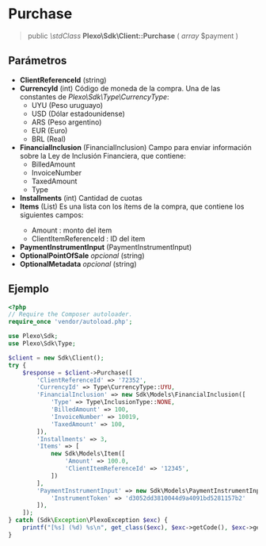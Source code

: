 # Purchase

> public *\\stdClass* **Plexo\\Sdk\\Client::Purchase** ( *array* $payment )

## Parámetros

  * **ClientReferenceId** (string)
  * **CurrencyId** (int) Código de moneda de la compra. Una de las constantes de *Plexo\\Sdk\\Type\\CurrencyType*:
    * UYU (Peso uruguayo)
    * USD (Dólar estadounidense)
    * ARS (Peso argentino)
    * EUR (Euro)
    * BRL (Real)
  * **FinancialInclusion** (FinancialInclusion) Campo para enviar información sobre la Ley de Inclusión Financiera, que contiene:
    * BilledAmount
    * InvoiceNumber
    * TaxedAmount
    * Type
  * **Installments** (int) Cantidad de cuotas
  * **Items** (List<Item>) Es una lista con los ítems de la compra, que contiene los siguientes campos:
    * Amount : monto del item
    * ClientItemReferenceId : ID del item
  * **PaymentInstrumentInput** (PaymentInstrumentInput)
  * **OptionalPointOfSale** *opcional* (string)
  * **OptionalMetadata** *opcional* (string)

## Ejemplo

```php
<?php
// Require the Composer autoloader.
require_once 'vendor/autoload.php';

use Plexo\Sdk;
use Plexo\Sdk\Type;

$client = new Sdk\Client();
try {
    $response = $client->Purchase([
        'ClientReferenceId' => '72352',
        'CurrencyId' => Type\CurrencyType::UYU,
        'FinancialInclusion' => new Sdk\Models\FinancialInclusion([
            'Type' => Type\InclusionType::NONE,
            'BilledAmount' => 100,
            'InvoiceNumber' => 10019,
            'TaxedAmount' => 100,
        ]),
        'Installments' => 3,
        'Items' => [
            new Sdk\Models\Item([
                'Amount' => 100.0,
                'ClientItemReferenceId' => '12345',
            ])
        ],
        'PaymentInstrumentInput' => new Sdk\Models\PaymentInstrumentInput([
            'InstrumentToken' => 'd3052dd3810044d9a4091bd5281157b2'
        ]),
    ]);
} catch (Sdk\Exception\PlexoException $exc) {
    printf("[%s] (%d) %s\n", get_class($exc), $exc->getCode(), $exc->getMessage());
}
```
